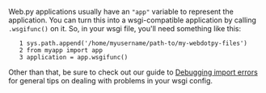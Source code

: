 
<!--
.. title: How to configure a web.py app as a pythonanywhere wsgi application
.. slug: WebDotPyWSGIConfig
.. date: 2015-05-13 14:35:28 UTC+01:00
.. tags:
.. category:
.. link:
.. description:
.. type: text
-->



Web.py applications usually have an `"app"` variable to represent the application. You can turn this into a wsgi-compatible application by calling `.wsgifunc()` on it. So, in your wsgi file, you'll need something like this: 

       1 sys.path.append('/home/myusername/path-to/my-webdotpy-files')
       2 from myapp import app
       3 application = app.wsgifunc()



Other than that, be sure to check out our guide to [Debugging import errors](/pages/DebuggingImportError) for general tips on dealing with problems in your wsgi config. 
